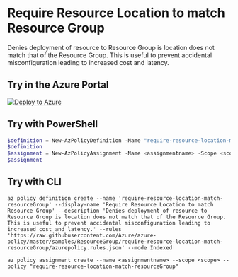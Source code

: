 # Require Resource Location to match Resource Group

Denies deployment of resource to Resource Group is location does not match that of the Resource Group. This is useful to prevent accidental misconfiguration leading to increased cost and latency.

## Try in the Azure Portal

[![Deploy to Azure](http://azuredeploy.net/deploybutton.png)](https://portal.azure.com/#blade/Microsoft_Azure_Policy/CreatePolicyDefinitionBlade/uri/https%3A%2F%2Fraw.githubusercontent.com%2FAzure%2Fazure-policy%2Fmaster%2Fsamples%2FResourceGroup%2Frequire-resource-location-match-resourceGroup%2Fazurepolicy.json)

## Try with PowerShell

````powershell
$definition = New-AzPolicyDefinition -Name "require-resource-location-match-resourceGroup" -DisplayName "Require Resource Location to match Resource Group" -description "Denies deployment of resource to Resource Group is location does not match that of the Resource Group. This is useful to prevent accidental misconfiguration leading to increased cost and latency." -Policy 'https://raw.githubusercontent.com/Azure/azure-policy/master/samples/ResourceGroup/require-resource-location-match-resourceGroup/azurepolicy.rules.json' -Mode Indexed
$definition
$assignment = New-AzPolicyAssignment -Name <assignmentname> -Scope <scope> -PolicyDefinition $definition
$assignment
````

## Try with CLI

````cli
az policy definition create --name 'require-resource-location-match-resourceGroup' --display-name 'Require Resource Location to match Resource Group' --description 'Denies deployment of resource to Resource Group is location does not match that of the Resource Group. This is useful to prevent accidental misconfiguration leading to increased cost and latency.' --rules 'https://raw.githubusercontent.com/Azure/azure-policy/master/samples/ResourceGroup/require-resource-location-match-resourceGroup/azurepolicy.rules.json' --mode Indexed

az policy assignment create --name <assignmentname> --scope <scope> --policy "require-resource-location-match-resourceGroup"
````